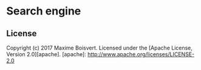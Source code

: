 # Search engine



## License

Copyright (c) 2017 Maxime Boisvert.
Licensed under the [Apache License, Version 2.0][apache].
[apache]: http://www.apache.org/licenses/LICENSE-2.0
